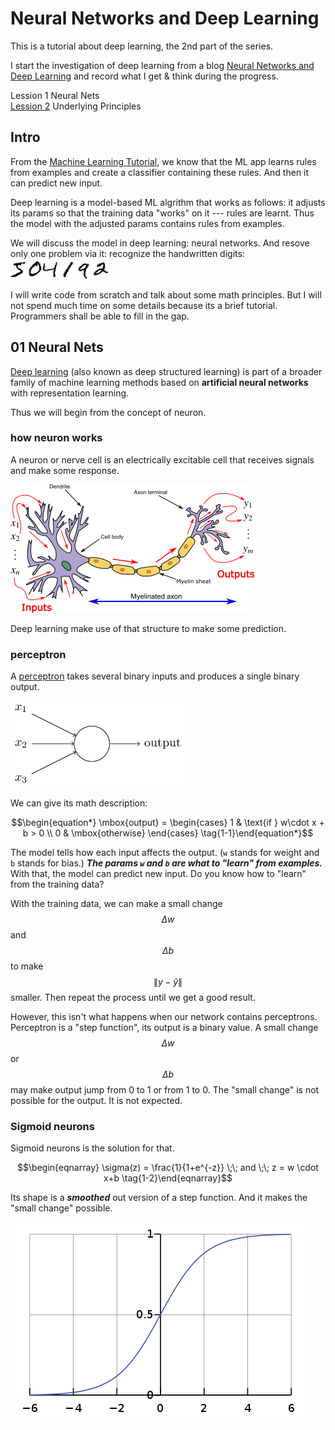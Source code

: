 <script id="MathJax-script" async src="https://cdn.jsdelivr.net/npm/mathjax@3/es5/tex-mml-chtml.js"></script>

# Neural Networks and Deep Learning

This is a tutorial about deep learning, the 2nd part of the series.

I start the investigation of deep learning from a blog
[Neural Networks and Deep Learning](http://neuralnetworksanddeeplearning.com/index.html)
and record what I get & think during the progress.

Lession 1 Neural Nets  
[Lession 2](./cost_function_math.md) Underlying Principles

## Intro

From the [Machine Learning Tutorial](../ml_tutorials/ml_tutorials.md), we know that
the ML app learns rules from examples and create a classifier
containing these rules. And then it can predict new input.

Deep learning is a model-based ML algrithm that
works as follows: it adjusts its params so that
the training data "works" on it --- rules are learnt.
Thus the model with the adjusted params contains rules from examples.

We will discuss the model in deep learning: neural networks.
And resove only one problem via it: recognize the handwritten digits:  
![handwritten digits](./pic/digits.png)

I will write code from scratch and talk about some math principles.
But I will not spend much time on some details because its a brief tutorial.
Programmers shall be able to fill in the gap.

## 01 Neural Nets

[Deep learning](https://en.wikipedia.org/wiki/Deep_learning)
(also known as deep structured learning) is part of a broader family of
machine learning methods based on **artificial neural networks**
with representation learning.

Thus we will begin from the concept of neuron.

### how neuron works

A neuron or nerve cell is an electrically excitable cell
that receives signals and make some response.

![Neuron](./pic/Neuron.png)

Deep learning make use of that structure to make some prediction.

### perceptron

A [perceptron](https://en.wikipedia.org/wiki/Perceptron)
takes several binary inputs and produces a single binary output.

![perceptron image](./pic/perceptron.png)

We can give its math description:

$$\begin{equation*}
  \mbox{output} =
    \begin{cases}
      1 & \text{if } w\cdot x + b > 0 \\
      0 & \mbox{otherwise}
    \end{cases}
\tag{1-1}\end{equation*}$$

The model tells how each input affects the output.
(`w` stands for weight and `b` stands for bias.)
***The params `w` and `b` are what to "learn" from examples.***
With that, the model can predict new input.
Do you know how to "learn" from the training data?

With the training data, we can make a small change
$$\Delta w$$ and $$\Delta b$$ to make $$\|y - \hat{y}\|$$ smaller.
Then repeat the process until we get a good result.

However, this isn't what happens when our network contains perceptrons.
Perceptron is a "step function", its output is a binary value.
A small change $$\Delta w$$ or $$\Delta b$$ may make output jump from 0 to 1 or from 1 to 0.
The "small change" is not possible for the output. It is not expected.

### Sigmoid neurons

Sigmoid neurons is the solution for that.

$$\begin{eqnarray}
  \sigma(z) = \frac{1}{1+e^{-z}} \;\; and \;\; z = w \cdot x+b
\tag{1-2}\end{eqnarray}$$

Its shape is a ***smoothed*** out version of a step function. And it makes the "small change" possible.

![the sigmoid function](./pic/Logistic-curve.png)
